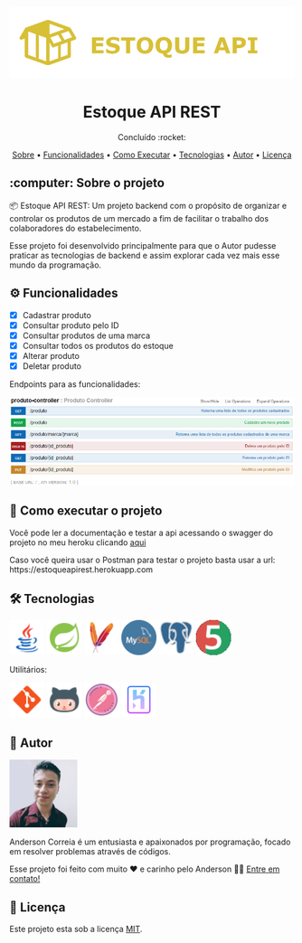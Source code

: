 <img src="Midias_Readme/Banner.png" alt="Banner do projeto">

<h1 align="center">Estoque API REST</h1>
<p align="center">Concluído :rocket: </p>
<p align="center">
  <a href="#Sobre">Sobre</a> •
  <a href="#Funcionalidades">Funcionalidades</a> •
  <a href="#Executar">Como Executar</a> •
  <a href="#Tecnologias">Tecnologias</a> •
  <a href="#Autor">Autor</a> •
  <a href="#Licenca">Licença</a>
</p>

<h2 id="Sobre">:computer: Sobre o projeto</h2>
<p>
  📦 Estoque API REST: Um projeto backend com o propósito de organizar e controlar os produtos de um mercado a fim de facilitar o trabalho   dos colaboradores do estabelecimento.
</p>

<p>
  Esse projeto foi desenvolvido principalmente para que o Autor pudesse praticar as tecnologias de backend e assim explorar cada vez mais esse mundo da programação.
</p>

<h2 id="Funcionalidades">⚙️ Funcionalidades</h2>

  - [x] Cadastrar produto
  - [x] Consultar produto pelo ID
  - [x] Consultar produtos de uma marca
  - [x] Consultar todos os produtos do estoque
  - [x] Alterar produto
  - [x] Deletar produto

<p>Endpoints para as funcionalidades: </p>
<img src="Midias_Readme/EndPoints.png">

<h2 id="Executar">🚀 Como executar o projeto</h2>
<p>Você pode ler a documentação e testar a api acessando o swagger do projeto no meu heroku clicando <a href="https://estoqueapirest.herokuapp.com/swagger-ui.html#/produto45controller">aqui</a></p>
<p>Caso você queira usar o Postman para testar o projeto basta usar a url: https://estoqueapirest.herokuapp.com</p>

<h2 id="Tecnologias">🛠 Tecnologias</h2>

<a href="https://www.java.com/pt-BR/"><img src="Midias_Readme/ferramentas/Java.png" alt="Java" title="Java" height="62px" width="62px"></a>
<a href="https://start.spring.io/"><img src="Midias_Readme/ferramentas/Spring Boot.png" alt="Spring" title="Spring" height="62px" width="62px"></a>
<a href="https://maven.apache.org/"><img src="Midias_Readme/ferramentas/Maven.png" alt="Maven" title="Maven" height="62px" width="62px"></a>
<a href="https://www.mysql.com/"><img src="Midias_Readme/ferramentas/Mysql.png" alt="MySQL" title="MySQL" height="62px" width="62px"></a>
<a href="https://www.postgresql.org/"><img src="Midias_Readme/ferramentas/PostgreSQL.png" alt="PostgreSQL" title="PostgreSQL" height="62px" width="62px"></a>
<a href="https://junit.org/junit5/"><img src="Midias_Readme/ferramentas/Junit.png" alt="Junit" title="Junit" height="62px" width="62px"></a>

<p>Utilitários:</p>
<a href="https://git-scm.com/"><img src="Midias_Readme/ferramentas/Git.png" alt="Git" title="Git" height="62px" width="62px"></a>
<a href="https://github.com/"><img src="Midias_Readme/ferramentas/GitHub.png" alt="GitHub" title="GitHub" height="62px" width="62px"></a>
<a href="https://www.postman.com/"><img src="Midias_Readme/ferramentas/Postman.png" alt="Postman" title="Postman" height="62px" width="62px"></a>
<a href="https://dashboard.heroku.com/"><img src="Midias_Readme/ferramentas/Heroku.png" alt="Heroku" title="Heroku" height="62px" width="62px"></a>


<h2 id="Autor">🦸 Autor</h2>

<img src="Midias_Readme/Anderson.png" alt="Foto do Anderson">
<p>
Anderson Correia é um entusiasta e apaixonados por programação, focado em resolver problemas através de códigos.
</p>
<p>Esse projeto foi feito com muito ❤️ e carinho pelo Anderson 👋🏽 <a href="https://www.linkedin.com/in/anderson-correia/">Entre em contato!</a></p>

<h2 id="Licenca">📝 Licença</h2>

<p>Este projeto esta sob a licença <a href="https://github.com/Anderson815/Farmacia_-_API_REST/blob/7c0a6cf8704e5d7cfe2e7d0d982756820816893a/LICENSE">MIT</a>.</p>
